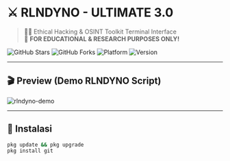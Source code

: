 # ⚔️ RLNDYNO - ULTIMATE 3.0
> 👨‍💻 Ethical Hacking & OSINT Toolkit Terminal Interface  
> 🚨 **FOR EDUCATIONAL & RESEARCH PURPOSES ONLY!**

![GitHub Stars](https://img.shields.io/github/stars/Rolandino23/RLNDYNO-Ultimate?style=flat-square)
![GitHub Forks](https://img.shields.io/github/forks/Rolandino23/RLNDYNO-Ultimate?style=flat-square)
![Platform](https://img.shields.io/badge/platform-Termux%2FLinux-lightgrey?logo=linux)
![Version](https://img.shields.io/badge/version-3.0-orange)

---

## 🎬 Preview (Demo RLNDYNO Script)
![rlndyno-demo](https://raw.githubusercontent.com/Rolandino23/RLNDYNO-Ultimate/main/demo.gif)

---

## 🧾 Instalasi
```bash
pkg update && pkg upgrade
pkg install git
